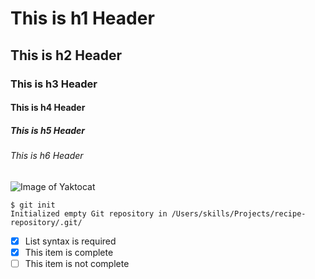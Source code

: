 # This is h1 Header
## This is h2 Header
### This is h3 Header
#### This is h4 Header
##### This is h5 Header
###### This is h6 Header

![Image of Yaktocat](https://octodex.github.com/images/yaktocat.png)

```
$ git init
Initialized empty Git repository in /Users/skills/Projects/recipe-repository/.git/
```

- [x] List syntax is required
- [x] This item is complete
- [ ] This item is not complete
